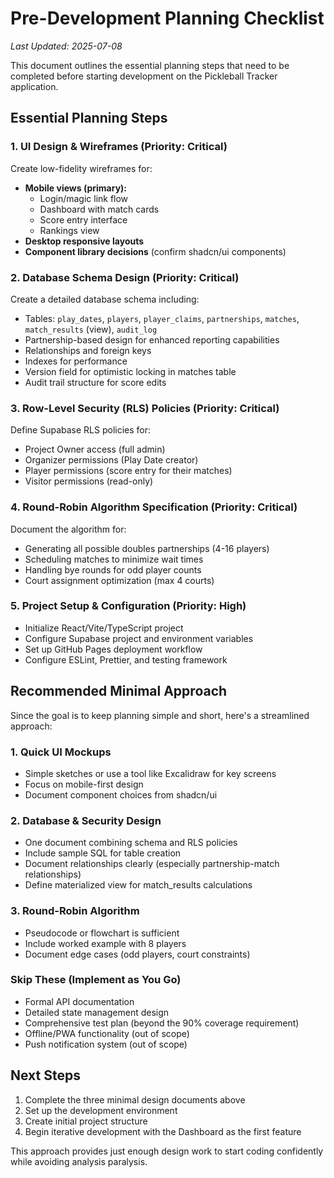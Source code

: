 # Pre-Development Planning Checklist

*Last Updated: 2025-07-08*

This document outlines the essential planning steps that need to be completed before starting development on the Pickleball Tracker application.

## Essential Planning Steps

### 1. **UI Design & Wireframes** (Priority: Critical)
Create low-fidelity wireframes for:
- **Mobile views (primary):**
  - Login/magic link flow
  - Dashboard with match cards
  - Score entry interface
  - Rankings view
- **Desktop responsive layouts**
- **Component library decisions** (confirm shadcn/ui components)

### 2. **Database Schema Design** (Priority: Critical)
Create a detailed database schema including:
- Tables: `play_dates`, `players`, `player_claims`, `partnerships`, `matches`, `match_results` (view), `audit_log`
- Partnership-based design for enhanced reporting capabilities
- Relationships and foreign keys
- Indexes for performance
- Version field for optimistic locking in matches table
- Audit trail structure for score edits

### 3. **Row-Level Security (RLS) Policies** (Priority: Critical)
Define Supabase RLS policies for:
- Project Owner access (full admin)
- Organizer permissions (Play Date creator)
- Player permissions (score entry for their matches)
- Visitor permissions (read-only)

### 4. **Round-Robin Algorithm Specification** (Priority: Critical)
Document the algorithm for:
- Generating all possible doubles partnerships (4-16 players)
- Scheduling matches to minimize wait times
- Handling bye rounds for odd player counts
- Court assignment optimization (max 4 courts)

### 5. **Project Setup & Configuration** (Priority: High)
- Initialize React/Vite/TypeScript project
- Configure Supabase project and environment variables
- Set up GitHub Pages deployment workflow
- Configure ESLint, Prettier, and testing framework

## Recommended Minimal Approach

Since the goal is to keep planning simple and short, here's a streamlined approach:

### 1. **Quick UI Mockups**
- Simple sketches or use a tool like Excalidraw for key screens
- Focus on mobile-first design
- Document component choices from shadcn/ui

### 2. **Database & Security Design**
- One document combining schema and RLS policies
- Include sample SQL for table creation
- Document relationships clearly (especially partnership-match relationships)
- Define materialized view for match_results calculations

### 3. **Round-Robin Algorithm**
- Pseudocode or flowchart is sufficient
- Include worked example with 8 players
- Document edge cases (odd players, court constraints)

### Skip These (Implement as You Go)
- Formal API documentation
- Detailed state management design
- Comprehensive test plan (beyond the 90% coverage requirement)
- Offline/PWA functionality (out of scope)
- Push notification system (out of scope)

## Next Steps

1. Complete the three minimal design documents above
2. Set up the development environment
3. Create initial project structure
4. Begin iterative development with the Dashboard as the first feature

This approach provides just enough design work to start coding confidently while avoiding analysis paralysis.